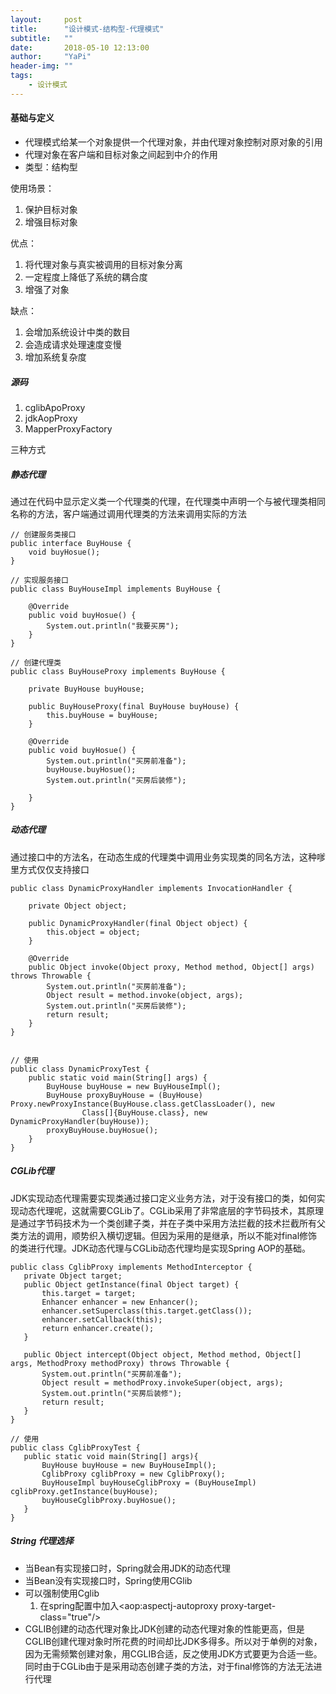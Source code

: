 ```yaml
---
layout:     post
title:      "设计模式-结构型-代理模式"
subtitle:   ""
date:       2018-05-10 12:13:00
author:     "YaPi"
header-img: ""
tags:
    - 设计模式
---
```

#### 基础与定义

- 代理模式给某一个对象提供一个代理对象，并由代理对象控制对原对象的引用
- 代理对象在客户端和目标对象之间起到中介的作用
- 类型：结构型

使用场景：
1. 保护目标对象
2. 增强目标对象

优点：
1. 将代理对象与真实被调用的目标对象分离
2. 一定程度上降低了系统的耦合度
3. 增强了对象

缺点：
1. 会增加系统设计中类的数目
2. 会造成请求处理速度变慢
3. 增加系统复杂度

##### 源码

1. cglibApoProxy
2. jdkAopProxy
3. MapperProxyFactory


三种方式

##### 静态代理
通过在代码中显示定义类一个代理类的代理，在代理类中声明一个与被代理类相同名称的方法，客户端通过调用代理类的方法来调用实际的方法

```
// 创建服务类接口
public interface BuyHouse {
    void buyHosue();
}

// 实现服务接口
public class BuyHouseImpl implements BuyHouse {

    @Override
    public void buyHosue() {
        System.out.println("我要买房");
    }
}

// 创建代理类
public class BuyHouseProxy implements BuyHouse {

    private BuyHouse buyHouse;

    public BuyHouseProxy(final BuyHouse buyHouse) {
        this.buyHouse = buyHouse;
    }

    @Override
    public void buyHosue() {
        System.out.println("买房前准备");
        buyHouse.buyHosue();
        System.out.println("买房后装修");

    }
}
```


##### 动态代理
通过接口中的方法名，在动态生成的代理类中调用业务实现类的同名方法，这种嗲里方式仅仅支持接口

```
public class DynamicProxyHandler implements InvocationHandler {

    private Object object;

    public DynamicProxyHandler(final Object object) {
        this.object = object;
    }

    @Override
    public Object invoke(Object proxy, Method method, Object[] args) throws Throwable {
        System.out.println("买房前准备");
        Object result = method.invoke(object, args);
        System.out.println("买房后装修");
        return result;
    }
}


// 使用
public class DynamicProxyTest {
    public static void main(String[] args) {
        BuyHouse buyHouse = new BuyHouseImpl();
        BuyHouse proxyBuyHouse = (BuyHouse) Proxy.newProxyInstance(BuyHouse.class.getClassLoader(), new
                Class[]{BuyHouse.class}, new DynamicProxyHandler(buyHouse));
        proxyBuyHouse.buyHosue();
    }
}
```


##### CGLib代理
 JDK实现动态代理需要实现类通过接口定义业务方法，对于没有接口的类，如何实现动态代理呢，这就需要CGLib了。CGLib采用了非常底层的字节码技术，其原理是通过字节码技术为一个类创建子类，并在子类中采用方法拦截的技术拦截所有父类方法的调用，顺势织入横切逻辑。但因为采用的是继承，所以不能对final修饰的类进行代理。JDK动态代理与CGLib动态代理均是实现Spring AOP的基础。

 ```
 public class CglibProxy implements MethodInterceptor {
    private Object target;
    public Object getInstance(final Object target) {
        this.target = target;
        Enhancer enhancer = new Enhancer();
        enhancer.setSuperclass(this.target.getClass());
        enhancer.setCallback(this);
        return enhancer.create();
    }

    public Object intercept(Object object, Method method, Object[] args, MethodProxy methodProxy) throws Throwable {
        System.out.println("买房前准备");
        Object result = methodProxy.invokeSuper(object, args);
        System.out.println("买房后装修");
        return result;
    }
}

// 使用
public class CglibProxyTest {
    public static void main(String[] args){
        BuyHouse buyHouse = new BuyHouseImpl();
        CglibProxy cglibProxy = new CglibProxy();
        BuyHouseImpl buyHouseCglibProxy = (BuyHouseImpl) cglibProxy.getInstance(buyHouse);
        buyHouseCglibProxy.buyHosue();
    }
}
 ```
##### String 代理选择
- 当Bean有实现接口时，Spring就会用JDK的动态代理
- 当Bean没有实现接口时，Spring使用CGlib
- 可以强制使用Cglib
    1. 在spring配置中加入<aop:aspectj-autoproxy proxy-target-class="true"/>
- CGLIB创建的动态代理对象比JDK创建的动态代理对象的性能更高，但是CGLIB创建代理对象时所花费的时间却比JDK多得多。所以对于单例的对象，因为无需频繁创建对象，用CGLIB合适，反之使用JDK方式要更为合适一些。同时由于CGLib由于是采用动态创建子类的方法，对于final修饰的方法无法进行代理